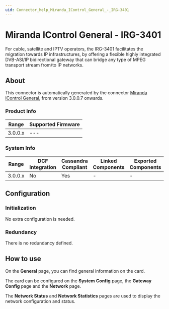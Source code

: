 ```yaml
---
uid: Connector_help_Miranda_IControl_General_-_IRG-3401
---
```


# Miranda IControl General - IRG-3401

For cable, satellite and IPTV operators, the IRG-3401 facilitates the migration towards IP infrastructures, by offering a flexible highly integrated DVB-ASI/IP bidirectional gateway that can bridge any type of MPEG transport stream from/to IP networks.

## About

This connector is automatically generated by the connector [Miranda IControl General](xref:Connector_help_Miranda_IControl_General), from version 3.0.0.7 onwards.

### Product Info

| Range     | Supported Firmware     |
|-----------|------------------------|
| 3.0.0.x   | ---                    |

### System Info

| Range     | DCF Integration     | Cassandra Compliant     | Linked Components     | Exported Components     |
|-----------|---------------------|-------------------------|-----------------------|-------------------------|
| 3.0.0.x   | No                  | Yes                     | \-                    | \-                      |

## Configuration

### Initialization

No extra configuration is needed.

### Redundancy

There is no redundancy defined.

## How to use

On the **General** page, you can find general information on the card.

The card can be configured on the **System** **Config** page, the **Gateway** **Config** page and the **Network** page.

The **Network Status** and **Network Statistics** pages are used to display the network configuration and status.
